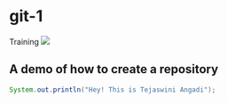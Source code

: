 # git-1
Training 
![](https://user-images.githubusercontent.com/77433066/187852347-ed97c1f2-b124-468e-b889-650c74bd3111.png)

## A demo of how to create a repository

```java
System.out.println("Hey! This is Tejaswini Angadi");
```


